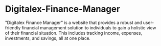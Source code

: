 # Digitalex-Finance-Manager
"Digitalex Finance Manager" is a website that provides a robust and user-friendly financial management solution to individuals to gain a holistic view of their financial situation. This includes tracking income, expenses, investments, and savings, all at one place.
